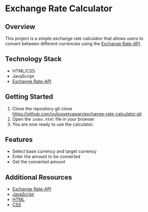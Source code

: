 # Exchange Rate Calculator

## Overview
This project is a simple exchange rate calculator that allows users to convert between different currencies using the [Exchange Rate-API](https://www.exchangerate-api.com/).

## Technology Stack
- HTML/CSS
- JavaScript
- [Exchange Rate-API](https://api.exchangerate-api.com/v4)

## Getting Started
1. Clone the repository
git clone https://github.com/yuliussetyawan/exchange-rate-calculator.git
2. Open the `index.html` file in your browser
3. You are now ready to use the calculator.

## Features
- Select base currency and target currency
- Enter the amount to be converted
- Get the converted amount

## Additional Resources
- [Exchange Rate-API](https://www.exchangerate-api.com/)
- [JavaScript](https://developer.mozilla.org/en-US/docs/Web/JavaScript)
- [HTML](https://developer.mozilla.org/en-US/docs/Web/HTML)
- [CSS](https://developer.mozilla.org/en-US/docs/Web/CSS)
